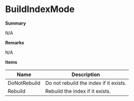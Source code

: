 # BuildIndexMode

**Summary**

N/A

**Remarks**

N/A

**Items**

|Name|Description|
|---|---|
|DoNotRebuild|Do not rebuild the index if it exists.|
|Rebuild|Rebuild the index if it exists.|

